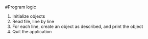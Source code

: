 #Program logic
1. Initialize objects
2. Read file, line by line
3. For each line, create an object as described, and print the object
4. Quit the application
